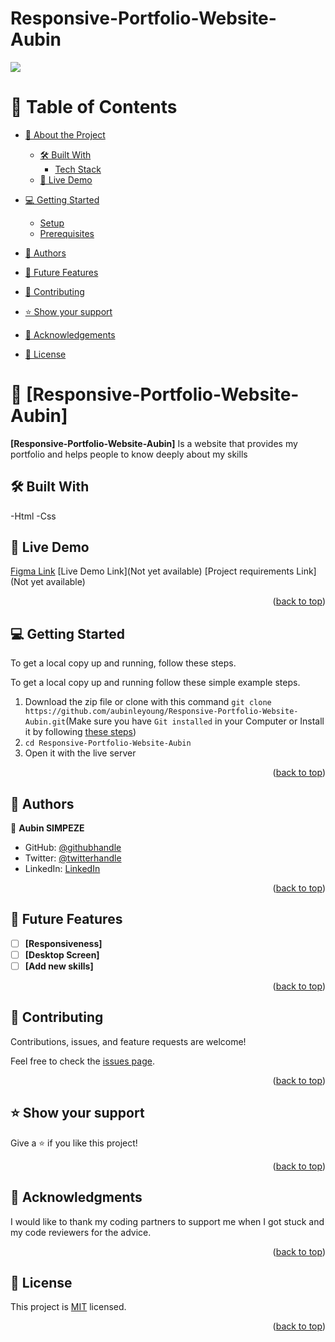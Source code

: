 # Responsive-Portfolio-Website-Aubin
![](https://img.shields.io/badge/Microverse-blueviolet)
<a name="readme-top"></a>
<!-- TABLE OF CONTENTS -->

# 📗 Table of Contents

- [📖 About the Project](#about-project)
  - [🛠 Built With](#built-with)
    - [Tech Stack](#tech-stack)
  - [🚀 Live Demo](#live-demo)
- [💻 Getting Started](#getting-started)
  - [Setup](#setup)
  - [Prerequisites](#prerequisites)
- [👥 Authors](#authors)
- [🔭 Future Features](#future-features)
- [🤝 Contributing](#contributing)
- [⭐️ Show your support](#support)
- [🙏 Acknowledgements](#acknowledgements)

- [📝 License](#license)


<!-- PROJECT DESCRIPTION -->

# 📖 [Responsive-Portfolio-Website-Aubin] <a name="about-project"></a>


**[Responsive-Portfolio-Website-Aubin]** Is a website that provides my portfolio and helps people to know deeply about my skills


## 🛠 Built With <a name="built-with"></a>

-Html
-Css

<!-- LIVE DEMO -->

## 🚀 Live Demo <a name="live-demo"></a>

[Figma Link](https://www.figma.com/file/OvAGBygp8Pz8Qc0zhGJdal/My-Updated-Portfolio?node-id=0%3A1&t=vCpCFQbJUXM34j2G-0)
[Live Demo Link](Not yet available)
[Project requirements Link](Not yet available)
<p align="right">(<a href="#readme-top">back to top</a>)</p>

<!-- GETTING STARTED -->

## 💻 Getting Started <a name="getting-started"></a>

To get a local copy up and running, follow these steps.

To get a local copy up and running follow these simple example steps.

1. Download the zip file or clone with this command `git clone https://github.com/aubinleyoung/Responsive-Portfolio-Website-Aubin.git`(Make sure you have `Git installed` in your Computer or Install it by following [these steps](https://git-scm.com/book/en/v2/Getting-Started-Installing-Git))
2. `cd Responsive-Portfolio-Website-Aubin`
3. Open it with the live server


<p align="right">(<a href="#readme-top">back to top</a>)</p>

<!-- AUTHORS -->

## 👥 Authors <a name="authors"></a>
👤 **Aubin SIMPEZE**

- GitHub: [@githubhandle](https://github.com/aubinleyoung)
- Twitter: [@twitterhandle](https://twitter.com/SimpezeAubin)
- LinkedIn: [LinkedIn](https://www.linkedin.com/in/aubin-simpeze-7a5b7a220/)

<p align="right">(<a href="#readme-top">back to top</a>)</p>

<!-- FUTURE FEATURES -->

## 🔭 Future Features <a name="future-features"></a>


- [ ] **[Responsiveness]**
- [ ] **[Desktop Screen]**
- [ ] **[Add new skills]**

<p align="right">(<a href="#readme-top">back to top</a>)</p>

<!-- CONTRIBUTING -->

## 🤝 Contributing <a name="contributing"></a>

Contributions, issues, and feature requests are welcome!

Feel free to check the [issues page](https://github.com/aubinleyoung/Responsive-Portfolio-Website-Aubin).

<p align="right">(<a href="#readme-top">back to top</a>)</p>

<!-- SUPPORT -->

## ⭐️ Show your support <a name="support"></a>

Give a ⭐️ if you like this project!

<p align="right">(<a href="#readme-top">back to top</a>)</p>

<!-- ACKNOWLEDGEMENTS -->

## 🙏 Acknowledgments <a name="acknowledgements"></a>

I would like to thank my coding partners to support me when I got stuck and my code reviewers for the advice.

<p align="right">(<a href="#readme-top">back to top</a>)</p>


<!-- LICENSE -->

## 📝 License <a name="license"></a>

This project is [MIT](./MIT.md) licensed.

<p align="right">(<a href="#readme-top">back to top</a>)</p>
